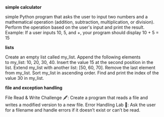 **simple calculator**

simple Python program that asks the user to input two numbers and a mathematical operation (addition, subtraction, multiplication, or division).
Perform the operation based on the user's input and print the result.
Example: If a user inputs 10, 5, and +, your program should display 10 + 5 = 15

**lists**

Create an empty list called my_list.
Append the following elements to my_list: 10, 20, 30, 40.
Insert the value 15 at the second position in the list.
Extend my_list with another list: [50, 60, 70].
Remove the last element from my_list.
Sort my_list in ascending order.
Find and print the index of the value 30 in my_list.

**file and exception handling**

File Read & Write Challenge 🖋: Create a program that reads a file and writes a modified version to a new file.
Error Handling Lab 🧪: Ask the user for a filename and handle errors if it doesn’t exist or can’t be read.

